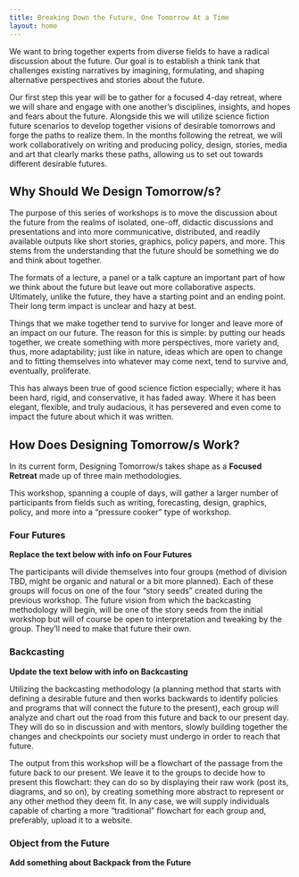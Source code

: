 ```yaml
---
title: Breaking Down the Future, One Tomorrow At a Time
layout: home
---
```

We want to bring together experts from diverse fields to have a radical discussion about the future. Our goal is to establish a think tank that challenges existing narratives by imagining, formulating, and shaping alternative perspectives and stories about the future.

Our first step this year will be to gather for a focused 4-day retreat, where we will share and engage with one another’s disciplines, insights, and hopes and fears about the future. Alongside this we will utilize science fiction future scenarios to develop together visions of desirable tomorrows and forge the paths to realize them. In the months following the retreat, we will work collaboratively on writing and producing policy, design, stories, media and art that clearly marks these paths, allowing us to set out towards different desirable futures.

## Why Should We Design Tomorrow/s?

The purpose of this series of workshops is to move the discussion about the future from the realms of isolated, one-off, didactic discussions and presentations and into more communicative, distributed, and readily available outputs like short stories, graphics, policy papers, and more. This stems from the understanding that the future should be something we do and think about together.

The formats of a lecture, a panel or a talk capture an important part of how we think about the future but leave out more collaborative aspects. Ultimately, unlike the future, they have a starting point and an ending point. Their long term impact is unclear and hazy at best.

Things that we make together tend to survive for longer and leave more of an impact on our future. The reason for this is simple: by putting our heads together, we create something with more perspectives, more variety and, thus, more adaptability; just like in nature, ideas which are open to change and to fitting themselves into whatever may come next, tend to survive and, eventually, proliferate.

This has always been true of good science fiction especially; where it has been hard, rigid, and conservative, it has faded away. Where it has been elegant, flexible, and truly audacious, it has persevered and even come to impact the future about which it was written.

## How Does Designing Tomorrow/s Work?

In its current form, Designing Tomorrow/s takes shape as a **Focused Retreat** made up of three main methodologies.

This workshop, spanning a couple of days, will gather a larger number of participants from fields such as writing, forecasting, design, graphics, policy, and more into a “pressure cooker” type of workshop.

### Four Futures

**Replace the text below with info on Four Futures**

The participants will divide themselves into four groups (method of division TBD, might be organic and natural or a bit more planned). Each of these groups will focus on one of the four “story seeds” created during the previous workshop. The future vision from which the backcasting methodology will begin, will be one of the story seeds from the initial workshop but will of course be open to interpretation and tweaking by the group. They’ll need to make that future their own.

### Backcasting

**Update the text below with info on Backcasting**

Utilizing the backcasting methodology (a planning method that starts with defining a desirable future and then works backwards to identify policies and programs that will connect the future to the present), each group will analyze and chart out the road from this future and back to our present day. They will do so in discussion and with mentors, slowly building together the changes and checkpoints our society must undergo in order to reach that future.

The output from this workshop will be a flowchart of the passage from the future back to our present. We leave it to the groups to decide how to present this flowchart: they can do so by displaying their raw work (post its, diagrams, and so on), by creating something more abstract to represent or any other method they deem fit. In any case, we will supply individuals capable of charting a more “traditional” flowchart for each group and, preferably, upload it to a website.

### Object from the Future

**Add something about Backpack from the Future**
